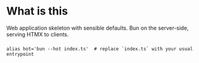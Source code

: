 # What is this
Web application skeleton with sensible defaults.
Bun on the server-side, serving HTMX to clients.

###
```
alias hot='bun --hot index.ts'  # replace `index.ts` with your usual entrypoint
```
